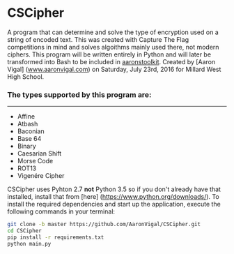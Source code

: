# CSCipher
A program that can determine and solve the type of encryption used on a string of encoded text.
This was created with Capture The Flag competitions in mind and solves algoithms mainly used there, not modern ciphers.
This program will be written entirely in Python and will later be transformed into Bash to be included in [aaronstoolkit](www.github.com/Aaronvigal.com/aaronstoolkit).
Created by [Aaron Vigal] (www.aaronvigal.com) on Saturday, July 23rd, 2016 for Millard West High School.

### The types supported by this program are:
----------------------------------------
* Affine
* Atbash
* Baconian
* Base 64
* Binary
* Caesarian Shift
* Morse Code
* ROT13
* Vigenére Cipher

CSCipher uses Pyhton 2.7 **not** Python 3.5 so if you don't already have that installed, install that from [here] (https://www.python.org/downloads/). To install the required dependencies and start up the application, execute the following commands in your terminal:
```bash
git clone -b master https://github.com/AaronVigal/CSCipher.git
cd CSCipher
pip install -r requirements.txt
python main.py
```
